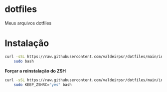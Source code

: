 # dotfiles
Meus arquivos dotfiles

# Instalação

```bash
curl -sSL https://raw.githubusercontent.com/valdeirpsr/dotfiles/main/install.sh | \
    sudo bash
```

**Forçar a reinstalação do ZSH**

```bash
curl -sSL https://raw.githubusercontent.com/valdeirpsr/dotfiles/main/install.sh | \
    sudo KEEP_ZSHRC="yes" bash
```